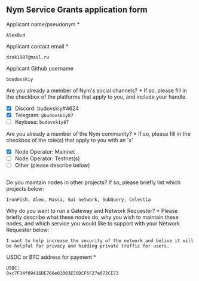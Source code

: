 Nym Service Grants application form 
------------------------------------

Applicant name/pseudonym *
```
AlexBud
```

Applicant contact email *
```
dzak1987@mail.ru
```

Applicant Github username
```
boodovskiy
```

Are you already a member of Nym's social channels? * 
If so, please fill in the checkbox of the platforms that apply to you, and include your handle. 
- [X] Discord: budovskiy#4624
- [X] Telegram: `@budovskiy87`
- [ ] Keybase: `budovskiy87`

Are you already a member of the Nym community? * 
If so, please fill in the checkbox of the role(s) that apply to you with an 'x' 
- [X] Node Operator: Mainnet 
- [ ] Node Operator: Testnet(s)
- [ ] Other (please describe below)
```
```

Do you maintain nodes in other projects? 
If so, please briefly list which projects below: 
```
IronFish, Aleo, Massa, Sui network, SubQuery, Celestia
```

Why do you want to run a Gateway and Network Requester? * 
Please briefly describe what these nodes do, why you wish to maintain these nodes, and which service you would like to support with your Network Requester below: 
```
I want to help increase the security of the network and belive it will be helpful for privacy and hidding private traffic for users.
```

USDC or BTC address for payment * 
```
USDC:
0xc7F34f09416DE766e03003E50DCF6F27e072CE73
```
